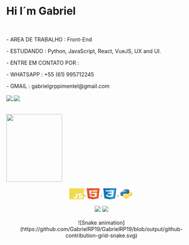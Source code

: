 <h1> Hi I´m Gabriel </h1>
<br>
<p>- AREA DE TRABALHO : Front-End</p>
<p>- ESTUDANDO : Python, JavaScript, React, VueJS, UX and UI.</p>
<p>- ENTRE EM CONTATO POR :</p>
<p>- WHATSAPP : +55 (61) 995712245</p>
<p>- GMAIL : gabrielgrppimentel@gmail.com</p>

<div>
  <a href="https://github.com/GabrielRP19">
  <img height="180em"   align="center" src="https://github-readme-stats.vercel.app/api?username=gabrielrp19&show_icons=true&theme=react&include_all_commits=true&count_private=true"/>
  <img height="180em"  align="center" src="https://github-readme-stats.vercel.app/api/top-langs/?username=GabrielRP19&layout=compact&langs_count=7&theme=react" />
</div>
  </br>
  </br>
  <img align="center" width="148" height="180" src="https://c.tenor.com/-NqF-B6hYj4AAAAd/luffy-yasmine.gif">
<div  align="center"> 
  <div style="display: inline_block"><br>
  <img align="center" alt="Js" height="30" width="40" src="https://raw.githubusercontent.com/devicons/devicon/master/icons/javascript/javascript-plain.svg">
  <img align="center" alt="HTML" height="30" width="40" src="https://raw.githubusercontent.com/devicons/devicon/master/icons/html5/html5-original.svg">
  <img align="center" alt="CSS" height="30" width="40" src="https://raw.githubusercontent.com/devicons/devicon/master/icons/css3/css3-original.svg">
  <img align="center" alt="Python" height="30" width="40" src="https://raw.githubusercontent.com/devicons/devicon/master/icons/python/python-original.svg">
</div>
</br>
  <a href="https://www.instagram.com/gabrielprogramer/" target="_blank"><img src="https://img.shields.io/badge/-Instagram-%23E4405F?style=for-the-badge&logo=instagram&logoColor=white" target="_blank"></a>
  <a href="https://www.linkedin.com/in/gabriel-rocha-92698322a/" target="_blank"><img src="https://img.shields.io/badge/-LinkedIn-%230077B5?style=for-the-badge&logo=linkedin&logoColor=white" target="_blank"></a> 
 </br>
 </br>
  ![Snake animation](https://github.com/GabrielRP19/GabrielRP19/blob/output/github-contribution-grid-snake.svg)
 
</div>
